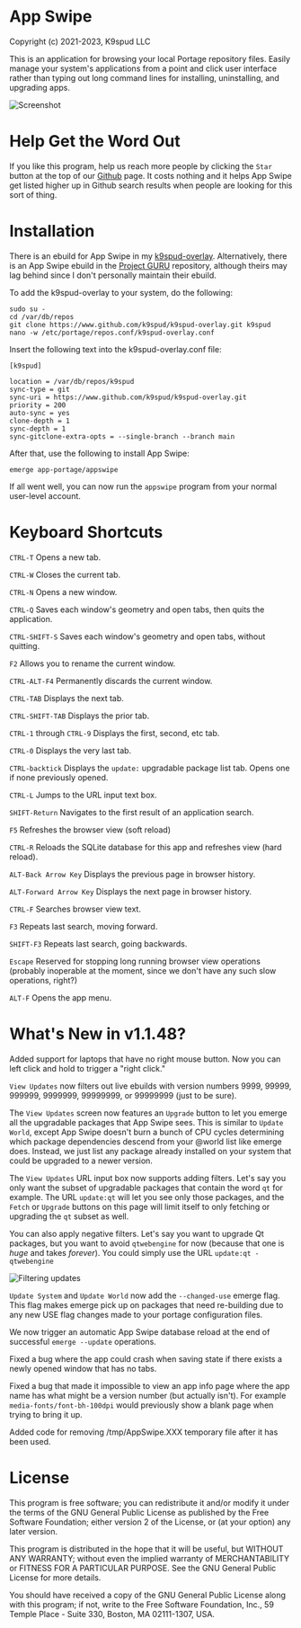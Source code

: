 
App Swipe
=========
Copyright (c) 2021-2023, K9spud LLC

This is an application for browsing your local Portage repository files.
Easily manage your system's applications from a point and click user interface
rather than typing out long command lines for installing, uninstalling, and 
upgrading apps.

![Screenshot](https://github.com/k9spud/appswipe/assets/39664841/754e807d-4e57-457e-8d54-554d38e8a070)

Help Get the Word Out
=====================

If you like this program, help us reach more people by clicking the `Star`
button at the top of our [Github](https://github.com/k9spud/appswipe) page.
It costs nothing and it helps App Swipe get listed higher up in Github 
search results when people are looking for this sort of thing.

Installation
============

There is an ebuild for App Swipe in my 
[k9spud-overlay](https://github.com/k9spud/k9spud-overlay). 
Alternatively, there is an App Swipe ebuild in the 
[Project GURU](https://wiki.gentoo.org/wiki/Project:GURU) 
repository, although theirs may lag behind since I don't personally maintain 
their ebuild.

To add the k9spud-overlay to your system, do the following:

```console
sudo su -
cd /var/db/repos
git clone https://www.github.com/k9spud/k9spud-overlay.git k9spud
nano -w /etc/portage/repos.conf/k9spud-overlay.conf
```

Insert the following text into the k9spud-overlay.conf file:

```console
[k9spud]

location = /var/db/repos/k9spud
sync-type = git
sync-uri = https://www.github.com/k9spud/k9spud-overlay.git
priority = 200
auto-sync = yes
clone-depth = 1
sync-depth = 1
sync-gitclone-extra-opts = --single-branch --branch main
```

After that, use the following to install App Swipe:

```console
emerge app-portage/appswipe
```

If all went well, you can now run the `appswipe` program from your normal 
user-level account.

Keyboard Shortcuts
==================

`CTRL-T` Opens a new tab.

`CTRL-W` Closes the current tab.

`CTRL-N` Opens a new window.

`CTRL-Q` Saves each window's geometry and open tabs, then quits the application.

`CTRL-SHIFT-S` Saves each window's geometry and open tabs, without quitting.

`F2` Allows you to rename the current window.

`CTRL-ALT-F4` Permanently discards the current window.

`CTRL-TAB` Displays the next tab.

`CTRL-SHIFT-TAB` Displays the prior tab.

`CTRL-1` through `CTRL-9` Displays the first, second, etc tab.

`CTRL-0` Displays the very last tab.

`CTRL-backtick` Displays the `update:` upgradable package list tab. Opens one if none previously opened.

`CTRL-L` Jumps to the URL input text box.

`SHIFT-Return` Navigates to the first result of an application search.

`F5` Refreshes the browser view (soft reload)

`CTRL-R` Reloads the SQLite database for this app and refreshes view (hard reload).

`ALT-Back Arrow Key` Displays the previous page in browser history.

`ALT-Forward Arrow Key` Displays the next page in browser history.

`CTRL-F` Searches browser view text.

`F3` Repeats last search, moving forward.

`SHIFT-F3` Repeats last search, going backwards.

`Escape` Reserved for stopping long running browser view operations (probably inoperable at the moment, since we don't have any such slow operations, right?)

`ALT-F` Opens the app menu.

What's New in v1.1.48?
======================

Added support for laptops that have no right mouse button. Now you can left 
click and hold to trigger a "right click." 

`View Updates` now filters out live ebuilds with version numbers
9999, 99999, 999999, 9999999, 99999999, or 99999999 (just to be sure).

The `View Updates` screen now features an `Upgrade` button to let you emerge
all the upgradable packages that App Swipe sees. This is similar to
`Update World`, except App Swipe doesn't burn a bunch of CPU cycles 
determining which package dependencies descend from your @world list like
emerge does. Instead, we just list any package already installed on your 
system that could be upgraded to a newer version.

The `View Updates` URL input box now supports adding filters.
Let's say you only want the subset of upgradable packages
that contain the word `qt` for example. The URL `update:qt` will let you see
only those packages, and the `Fetch` or `Upgrade` buttons on this page will 
limit itself to only fetching or upgrading the `qt` subset as well. 

You can also apply negative filters. Let's say you want to upgrade Qt 
packages, but you want to avoid `qtwebengine` for now (because that one is 
*huge* and takes *forever*). You could simply use the URL 
`update:qt -qtwebengine`

![Filtering updates](https://github.com/k9spud/appswipe/assets/39664841/71df9665-d329-4db0-b6e1-d3b8238a0662)

`Update System` and `Update World` now add the `--changed-use` emerge flag. 
This flag makes emerge pick up on packages that need re-building due to
any new USE flag changes made to your portage configuration files.

We now trigger an automatic App Swipe database reload at the end of successful 
`emerge --update` operations.

Fixed a bug where the app could crash when saving state if there exists
a newly opened window that has no tabs.

Fixed a bug that made it impossible to view an app info page where the app name
has what might be a version number (but actually isn't). For example 
`media-fonts/font-bh-100dpi` would previously show a blank page when 
trying to bring it up.

Added code for removing /tmp/AppSwipe.XXX temporary file after it has been 
used.

License
=======

This program is free software; you can redistribute it and/or modify it 
under the terms of the GNU General Public License as published by the 
Free Software Foundation; either version 2 of the License, or (at your 
option) any later version. 

This program is distributed in the hope that it will be useful, but 
WITHOUT ANY WARRANTY; without even the implied warranty of 
MERCHANTABILITY or FITNESS FOR A PARTICULAR PURPOSE. See the GNU 
General Public License for more details. 

You should have received a copy of the GNU General Public License 
along with this program; if not, write to the Free Software Foundation, 
Inc., 59 Temple Place - Suite 330, Boston, MA 02111-1307, USA. 
